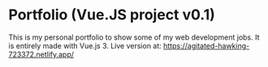 # Portfolio (Vue.JS project v0.1)
This is my personal portfolio to show some of my web development jobs. It is entirely made with Vue.js 3.
Live version at: https://agitated-hawking-723372.netlify.app/
